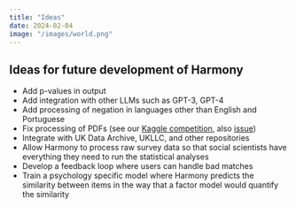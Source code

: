 ```yaml
---
title: "Ideas"
date: 2024-02-04
image: "/images/world.png"
---
```


## Ideas for future development of Harmony

* Add p-values in output
* Add integration with other LLMs such as GPT-3, GPT-4
* Add processing of negation in languages other than English and Portuguese
* Fix processing of PDFs (see our [Kaggle competition](/harmony-on-kaggle/), also [issue](https://github.com/harmonydata/harmony/issues/11))
* Integrate with UK Data Archive, UKLLC, and other repositories
* Allow Harmony to process raw survey data so that social scientists have everything they need to run the statistical analyses
* Develop a feedback loop where users can handle bad matches
* Train a psychology specific model where Harmony predicts the similarity between items in the way that a factor model would quantify the similarity
